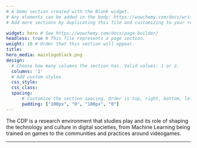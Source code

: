 ```yaml
---
# A Demo section created with the Blank widget.
# Any elements can be added in the body: https://wowchemy.com/docs/writing-markdown-latex/
# Add more sections by duplicating this file and customizing to your requirements.

widget: hero # See https://wowchemy.com/docs/page-builder/
headless: true # This file represents a page section.
weight: 10 # Order that this section will appear.
title:
hero_media: mainlogoblack.png
design:
  # Choose how many columns the section has. Valid values: 1 or 2.
  columns: '1'
  # Add custom styles
  css_style:
  css_class:
  spacing:
      # Customize the section spacing. Order is top, right, bottom, left.
      padding: ["100px", "0", "100px", "0"]
---
```



The CDP is a research environment that studies play and its role of shaping the technology and culture in digital societies, from Machine Learning being trained on games to the communities and practices around videogames.

___
